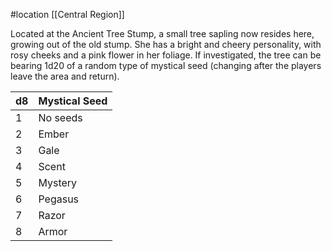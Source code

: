 #location [[Central Region]]

Located at the Ancient Tree Stump, a small tree sapling now resides here, growing out of the old stump. She has a bright and cheery personality, with rosy cheeks and a pink flower in her foliage. If investigated, the tree can be bearing 1d20 of a random type of mystical seed (changing after the players leave the area and return).

| d8  | Mystical Seed |
|:--- |:------------- |
| 1   | No seeds      |
| 2   | Ember         |
| 3   | Gale          |
| 4   | Scent         |
| 5   | Mystery       |
| 6   | Pegasus       |
| 7   | Razor         |
| 8   | Armor         |
